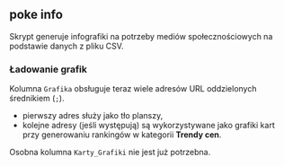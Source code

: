 ## poke info

Skrypt generuje infografiki na potrzeby mediów społecznościowych na podstawie danych z pliku CSV.

### Ładowanie grafik

Kolumna `Grafika` obsługuje teraz wiele adresów URL oddzielonych średnikiem (`;`).

- pierwszy adres służy jako tło planszy,
- kolejne adresy (jeśli występują) są wykorzystywane jako grafiki kart przy generowaniu rankingów w kategorii **Trendy cen**.

Osobna kolumna `Karty_Grafiki` nie jest już potrzebna.
